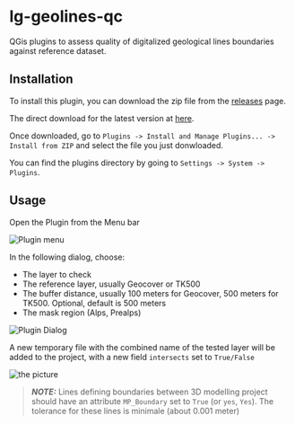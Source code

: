 # lg-geolines-qc
QGis plugins to assess quality of digitalized geological lines boundaries against reference dataset.


## Installation

To install this plugin, you can download the zip file from the [releases](https://github.com/procrastinatio/lg-geolines-qc/releases) page.

The direct download for the latest version at [here](https://github.com/procrastinatio/lg-geolines-qc/releases/latest).

Once downloaded, go to  `Plugins -> Install and Manage Plugins... -> Install from ZIP`  and select the file
you just donwloaded.

You can find the plugins directory by going to `Settings -> System -> Plugins`.


## Usage

Open the Plugin from the Menu bar

![Plugin menu](assets/Menu-Plugin.png)

In the following dialog, choose:
* The layer to check
* The reference layer, usually Geocover or TK500
* The buffer distance, usually 100 meters for Geocover, 500 meters for TK500. Optional, default is 500 meters
* The mask region (Alps, Prealps)

![Plugin Dialog](assets/Plugin-Dialog.png)

A new temporary file with the combined name of the tested layer will be added to the project,
with a new field `intersects` set to `True/False`

![the picture](assets/Results.png)

> **_NOTE:_**  Lines defining boundaries between 3D modelling project should have an attribute `MP_Boundary` set
to `True` (or `yes`, `Yes`). The tolerance for these lines is minimale (about 0.001 meter)